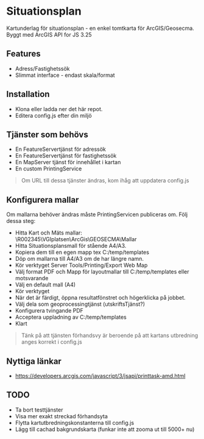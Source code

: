 # Situationsplan
Kartunderlag för situationsplan - en enkel tomtkarta för ArcGIS/Geosecma. Byggt med ArcGIS API for JS 3.25

## Features
* Adress/Fastighetssök
* Slimmat interface - endast skala/format

## Installation
* Klona eller ladda ner det här repot.
* Editera config.js efter din miljö

## Tjänster som behövs
* En FeatureServertjänst för adressök
* En FeatureServertjänst för fastighetssök
* En MapServer tjänst för innehållet i kartan
* En custom PrintingService

> Om URL till dessa tjänster ändras, kom ihåg att uppdatera config.js

## Konfigurera mallar
Om mallarna behöver ändras måste PrintingServicen publiceras om. Följ dessa steg:
* Hitta Kart och Mäts mallar: \\R002345\VGIplatsen\ArcGis\GEOSECMA\Mallar
* Hitta Situationsplansmall för stående A4/A3.
* Kopiera dem till en egen mapp tex C:/temp/templates
* Döp om mallarna till A4/A3 om de har längre namn.
* Kör verktyget Server Tools/Printing/Export Web Map
* Välj format PDF och Mapp för layoutmallar till C:/temp/templates eller motsvarande
* Välj en default mall (A4)
* Kör verktyget
* När det är färdigt, öppna resultatfönstret och högerklicka på jobbet.
* Välj dela som geoprocessingtjänst (utskriftsTjänst?)
* Konfigurera tvingande PDF
* Acceptera uppladning av C:/temp/templates
* Klart

> Tänk på att tjänsten förhandsvy är beroende på att kartans utbredning anges korrekt i config.js

## Nyttiga länkar
* https://developers.arcgis.com/javascript/3/jsapi/printtask-amd.html

## TODO
* Ta bort testtjänster
* Visa mer exakt streckad förhandsyta
* Flytta kartutbredningskonstanterna till config.js 
* Lägg till cachad bakgrundskarta (funkar inte att zooma ut till 5000+ nu)